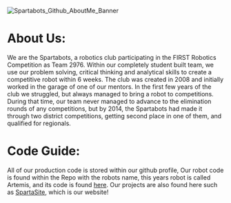 ![Spartabots_Github_AboutMe_Banner](https://github.com/SkylineSpartabots/.github/assets/84348006/09daf543-d3af-4ff1-9e83-3f9eaff50b89)

# About Us:
We are the Spartabots, a robotics club participating in the FIRST Robotics Competition as Team 2976. Within our completely student built team, we use our problem solving, critical thinking and analytical skills to create a competitive robot within 6 weeks. The club was created in 2008 and initially worked in the garage of one of our mentors. In the first few years of the club we struggled, but always managed to bring a robot to competitions. During that time, our team never managed to advance to the elimination rounds of any competitions, but by 2014, the Spartabots had made it through two district competitions, getting second place in one of them, and qualified for regionals.
# Code Guide:
All of our production code is stored within our github profile, Our robot code is found within the Repo with the robots name, this years robot is called Artemis, and its code is found [here](https://github.com/SkylineSpartabots/Artemis2.0). Our projects are also found here such as [SpartaSite](https://github.com/SkylineSpartabots/SpartaSite), which is our website!
